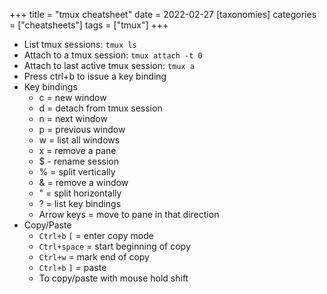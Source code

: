 +++
title = "tmux cheatsheet"
date = 2022-02-27
[taxonomies]
categories = ["cheatsheets"]
tags = ["tmux"]
+++

* List tmux sessions: `tmux ls`
* Attach to a tmux session: `tmux attach -t 0`
* Attach to last active tmux session: `tmux a`
* Press ctrl+b to issue a key binding
* Key bindings
  * c = new window
  * d = detach from tmux session
  * n = next window
  * p = previous window
  * w = list all windows
  * x = remove a pane
  * $ - rename session
  * % = split vertically
  * & = remove a window
  * " = split horizontally
  * ? = list key bindings
  * Arrow keys = move to pane in that direction
* Copy/Paste
  * `Ctrl+b` `[` = enter copy mode
  * `Ctrl+space` = start beginning of copy
  * `Ctrl+w` = mark end of copy
  * `Ctrl+b` `]` = paste
  * To copy/paste with mouse hold shift